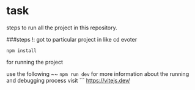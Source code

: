 # task

steps to run all the project in this repository.

###steps !:
got to particular project in
like cd evoter

``` npm install ```

for running the project

use the following
~~ ``` npm run dev ```
for more information about the running and debugging process
visit ```
https://vitejs.dev/

```


